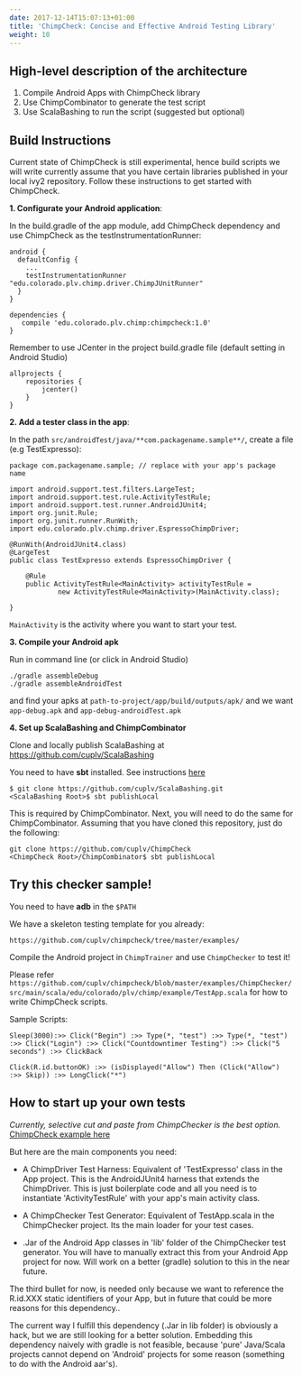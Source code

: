 ```yaml
---
date: 2017-12-14T15:07:13+01:00
title: 'ChimpCheck: Concise and Effective Android Testing Library'
weight: 10 
---
```

## High-level description of the architecture

1. Compile Android Apps with ChimpCheck library
2. Use ChimpCombinator to generate the test script
3. Use ScalaBashing to run the script (suggested but optional)

## Build Instructions

Current state of ChimpCheck is still experimental, hence build scripts we will write currently assume that you have certain libraries published in your local ivy2 repository. Follow these instructions to get started with ChimpCheck.

**1. Configurate your Android application**:

  In the build.gradle of the app module, add ChimpCheck dependency and use ChimpCheck as the testInstrumentationRunner:
```
android {
  defaultConfig {
    ...
    testInstrumentationRunner "edu.colorado.plv.chimp.driver.ChimpJUnitRunner" 
  }
}

dependencies {
   compile 'edu.colorado.plv.chimp:chimpcheck:1.0'
}
```
Remember to use JCenter in the project build.gradle file (default setting in Android Studio)
```
allprojects {
    repositories {
        jcenter()
    }
}
```
**2. Add a tester class in the app**:


In the path `src/androidTest/java/**com.packagename.sample**/`, create a file (e.g TestExpresso):
```
package com.packagename.sample; // replace with your app's package name

import android.support.test.filters.LargeTest;
import android.support.test.rule.ActivityTestRule;
import android.support.test.runner.AndroidJUnit4;
import org.junit.Rule;
import org.junit.runner.RunWith;
import edu.colorado.plv.chimp.driver.EspressoChimpDriver;

@RunWith(AndroidJUnit4.class)
@LargeTest
public class TestExpresso extends EspressoChimpDriver {

    @Rule
    public ActivityTestRule<MainActivity> activityTestRule =
            new ActivityTestRule<MainActivity>(MainActivity.class);

}
```

`MainActivity` is the activity where you want to start your test.


**3. Compile your Android apk**


Run in command line (or click in Android Studio)
```
./gradle assembleDebug
./gradle assembleAndroidTest
```
and find your apks at 
`path-to-project/app/build/outputs/apk/` and we want `app-debug.apk` and `app-debug-androidTest.apk`

**4. Set up ScalaBashing and ChimpCombinator**


Clone and locally publish ScalaBashing at https://github.com/cuplv/ScalaBashing

You need to have **sbt** installed. See instructions [here](https://www.scala-sbt.org/1.0/docs/Setup.html)
```
$ git clone https://github.com/cuplv/ScalaBashing.git
<ScalaBashing Root>$ sbt publishLocal
```

This is required by ChimpCombinator. Next, you will need to do the same for ChimpCombinator. Assuming that you have cloned this repository, just do the following:

```
git clone https://github.com/cuplv/ChimpCheck
<ChimpCheck Root>/ChimpCombinator$ sbt publishLocal
```

## Try this checker sample!
You need to have **adb** in the `$PATH`


We have a skeleton testing template for you already:

```
https://github.com/cuplv/chimpcheck/tree/master/examples/

```

Compile the Android project in `ChimpTrainer` and use `ChimpChecker` to test it!

Please refer ``https://github.com/cuplv/chimpcheck/blob/master/examples/ChimpChecker/src/main/scala/edu/colorado/plv/chimp/example/TestApp.scala`` for how to write ChimpCheck scripts.

Sample Scripts:
```
Sleep(3000):>> Click("Begin") :>> Type(*, "test") :>> Type(*, "test") :>> Click("Login") :>> Click("Countdowntimer Testing") :>> Click("5 seconds") :>> ClickBack

Click(R.id.buttonOK) :>> (isDisplayed("Allow") Then (Click("Allow") :>> Skip)) :>> LongClick("*")
```



## How to start up your own tests

*Currently, selective cut and paste from ChimpChecker is the best option.* 
[ChimpCheck example here](https://github.com/cuplv/chimpcheck/blob/master/examples/ChimpChecker/src/main/scala/edu/colorado/plv/chimp/example/TestApp.scala)

But here are the main components you need:

  * A ChimpDriver Test Harness: Equivalent of 'TestExpresso' class in the App project. This is the AndroidJUnit4 harness that extends the ChimpDriver. This is just boilerplate code and all you need is to instantiate 'ActivityTestRule' with your app's main activity class.

  * A ChimpChecker Test Generator: Equivalent of TestApp.scala in the ChimpChecker project. Its the main loader for your test cases.

  * .Jar of the Android App classes in 'lib' folder of the ChimpChecker test generator. You will have to manually extract this from your Android App project for now. Will work on a better (gradle) solution to this in the near future.

The third bullet for now, is needed only because we want to reference the R.id.XXX static identifiers of your App, but in future that could be more reasons for this dependency..

The current way I fulfill this dependency (.Jar in lib folder) is obviously a hack, but we are still looking for a better solution. Embedding this dependency
naively with gradle is not feasible, because 'pure' Java/Scala projects cannot depend on 'Android' projects for some reason (something to do with the Android aar's). 

